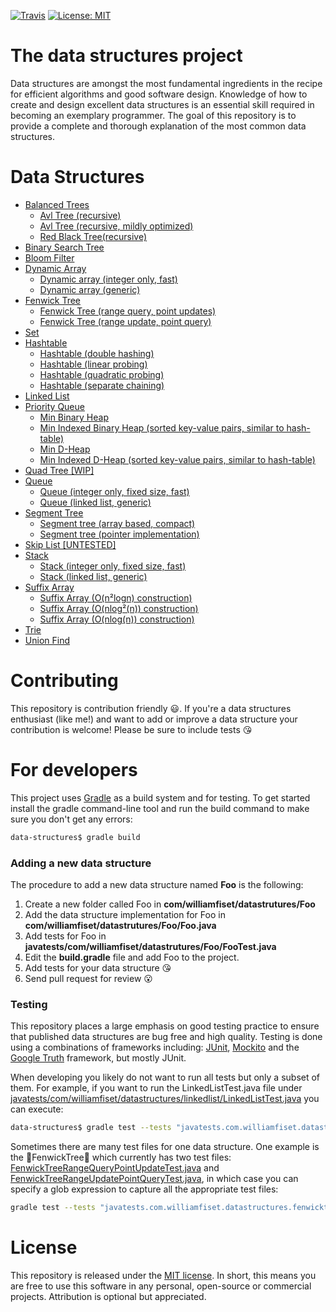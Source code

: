 [![Travis](https://img.shields.io/travis/williamfiset/data-structures.svg)](https://travis-ci.org/williamfiset/data-structures) [![License: MIT](https://img.shields.io/github/license/mashape/apistatus.svg)](https://opensource.org/licenses/MIT)

# The data structures project

Data structures are amongst the most fundamental ingredients in the recipe for efficient algorithms and good software design. Knowledge of how to create and design excellent data structures is an essential skill required in becoming an exemplary programmer. The goal of this repository is to provide a complete and thorough explanation of the most common data structures.

# Data Structures

* [Balanced Trees](https://github.com/williamfiset/data-structures/tree/master/com/williamfiset/datastructures/balancedtree)
    * [Avl Tree (recursive)](https://github.com/williamfiset/data-structures/blob/master/com/williamfiset/datastructures/balancedtree/AVLTreeRecursive.java)
    * [Avl Tree (recursive, mildly optimized)](https://github.com/williamfiset/data-structures/blob/master/com/williamfiset/datastructures/balancedtree/AVLTreeRecursiveOptimized.java)
    * [Red Black Tree(recursive)](https://github.com/williamfiset/data-structures/blob/master/com/williamfiset/datastructures/balancedtree/RedBlackTree.java)
* [Binary Search Tree](https://github.com/williamfiset/data-structures/blob/master/com/williamfiset/datastructures/binarysearchtree/BinarySearchTree.java)
* [Bloom Filter](https://github.com/williamfiset/data-structures/tree/master/com/williamfiset/datastructures/bloomfilter)
* [Dynamic Array](https://github.com/williamfiset/data-structures/tree/master/com/williamfiset/datastructures/dynamicarray)
    * [Dynamic array (integer only, fast)](https://github.com/williamfiset/data-structures/blob/master/com/williamfiset/datastructures/dynamicarray/IntArray.java)
    * [Dynamic array (generic)](https://github.com/williamfiset/data-structures/blob/master/com/williamfiset/datastructures/dynamicarray/DynamicArray.java)
* [Fenwick Tree](https://github.com/williamfiset/data-structures/tree/master/com/williamfiset/datastructures/fenwicktree)
    * [Fenwick Tree (range query, point updates)](https://github.com/williamfiset/data-structures/blob/master/com/williamfiset/datastructures/fenwicktree/FenwickTreeRangeQueryPointUpdate.java)
    * [Fenwick Tree (range update, point query)](https://github.com/williamfiset/data-structures/blob/master/com/williamfiset/datastructures/fenwicktree/FenwickTreeRangeUpdatePointQuery.java)
* [Set](https://github.com/williamfiset/data-structures/tree/master/com/williamfiset/datastructures/set)
* [Hashtable](https://github.com/williamfiset/data-structures/tree/master/com/williamfiset/datastructures/hashtable)
    * [Hashtable (double hashing)](https://github.com/williamfiset/data-structures/blob/master/com/williamfiset/datastructures/hashtable/HashTableDoubleHashing.java)
    * [Hashtable (linear probing)](https://github.com/williamfiset/data-structures/blob/master/com/williamfiset/datastructures/hashtable/HashTableLinearProbing.java)
    * [Hashtable (quadratic probing)](https://github.com/williamfiset/data-structures/blob/master/com/williamfiset/datastructures/hashtable/HashTableQuadraticProbing.java)
    * [Hashtable (separate chaining)](https://github.com/williamfiset/data-structures/blob/master/com/williamfiset/datastructures/hashtable/HashTableSeperateChaining.java)
* [Linked List](https://github.com/williamfiset/data-structures/blob/master/com/williamfiset/datastructures/linkedlist/DoublyLinkedList.java)
* [Priority Queue](https://github.com/williamfiset/data-structures/tree/master/com/williamfiset/datastructures/priorityqueue)
    * [Min Binary Heap](https://github.com/williamfiset/data-structures/blob/master/com/williamfiset/datastructures/priorityqueue/BinaryHeap.java)
    * [Min Indexed Binary Heap (sorted key-value pairs, similar to hash-table)](https://github.com/williamfiset/data-structures/blob/master/com/williamfiset/datastructures/priorityqueue/MinIndexedBinaryHeap.java)
    * [Min D-Heap](https://github.com/williamfiset/data-structures/blob/master/com/williamfiset/datastructures/priorityqueue/MinDHeap.java)
    * [Min Indexed D-Heap (sorted key-value pairs, similar to hash-table)](https://github.com/williamfiset/data-structures/blob/master/com/williamfiset/datastructures/priorityqueue/MinIndexedDHeap.java)
* [Quad Tree [WIP]](https://github.com/williamfiset/data-structures/blob/master/com/williamfiset/datastructures/quadtree/QuadTree.java)
* [Queue](https://github.com/williamfiset/data-structures/tree/master/com/williamfiset/datastructures/queue)
    * [Queue (integer only, fixed size, fast)](https://github.com/williamfiset/data-structures/blob/master/com/williamfiset/datastructures/queue/IntQueue.java)
    * [Queue (linked list, generic)](https://github.com/williamfiset/data-structures/blob/master/com/williamfiset/datastructures/queue/Queue.java)
* [Segment Tree](https://github.com/williamfiset/data-structures/tree/master/com/williamfiset/datastructures/segmenttree)
    * [Segment tree (array based, compact)](https://github.com/williamfiset/data-structures/blob/master/com/williamfiset/datastructures/segmenttree/CompactSegmentTree.java)
    * [Segment tree (pointer implementation)](https://github.com/williamfiset/data-structures/blob/master/com/williamfiset/datastructures/segmenttree/Node.java)
* [Skip List [UNTESTED]](https://github.com/williamfiset/data-structures/blob/master/com/williamfiset/datastructures/skiplist/SkipList.java)
* [Stack](https://github.com/williamfiset/data-structures/tree/master/com/williamfiset/datastructures/stack)
    * [Stack (integer only, fixed size, fast)](https://github.com/williamfiset/data-structures/blob/master/com/williamfiset/datastructures/stack/IntStack.java)
    * [Stack (linked list, generic)](https://github.com/williamfiset/data-structures/blob/master/com/williamfiset/datastructures/stack/Stack.java)
* [Suffix Array](https://github.com/williamfiset/data-structures/tree/master/com/williamfiset/datastructures/suffixarray)
    * [Suffix Array (O(n²logn) construction)](https://github.com/williamfiset/data-structures/blob/master/com/williamfiset/datastructures/suffixarray/SuffixArraySlow.java)
    * [Suffix Array (O(nlog²(n)) construction)](https://github.com/williamfiset/data-structures/blob/master/com/williamfiset/datastructures/suffixarray/SuffixArrayMed.java)
    * [Suffix Array (O(nlog(n)) construction)](https://github.com/williamfiset/data-structures/blob/master/com/williamfiset/datastructures/suffixarray/SuffixArrayFast.java)
* [Trie](https://github.com/williamfiset/data-structures/blob/master/com/williamfiset/datastructures/trie/Trie.java)
* [Union Find](https://github.com/williamfiset/data-structures/blob/master/com/williamfiset/datastructures/unionfind/UnionFind.java)

# Contributing

This repository is contribution friendly :smiley:. If you're a data structures enthusiast (like me!) and want to add or improve a data structure your contribution is welcome! Please be sure to include tests :kissing_heart:

# For developers

This project uses [Gradle](https://gradle.org/) as a build system and for testing. To get started install the gradle command-line tool and run the build command to make sure you don't get any errors:

```bash
data-structures$ gradle build
```

### Adding a new data structure

The procedure to add a new data structure named **Foo** is the following:

1) Create a new folder called Foo in **com/williamfiset/datastrutures/Foo**
2) Add the data structure implementation for Foo in **com/williamfiset/datastrutures/Foo/Foo.java**
3) Add tests for Foo in **javatests/com/williamfiset/datastrutures/Foo/FooTest.java**
4) Edit the **build.gradle** file and add Foo to the project.
5) Add tests for your data structure :kissing_heart:
6) Send pull request for review :open_mouth:

### Testing

This repository places a large emphasis on good testing practice to ensure that published data structures are bug free and high quality. Testing is done using a combinations of frameworks including: [JUnit](http://junit.org/junit4/), [Mockito](http://site.mockito.org/) and the [Google Truth](http://google.github.io/truth) framework, but mostly JUnit.

When developing you likely do not want to run all tests but only a subset of them. For example, if you want to run the LinkedListTest.java file under [javatests/com/williamfiset/datastructures/linkedlist/LinkedListTest.java](https://github.com/williamfiset/data-structures/tree/master/javatests/com/williamfiset/datastructures/linkedlist/LinkedListTest.java) you can execute:
```bash
data-structures$ gradle test --tests "javatests.com.williamfiset.datastructures.linkedlist.LinkedListTest"
```
Sometimes there are many test files for one data structure. One example is the :evergreen_tree:FenwickTree:evergreen_tree: which currently has two test files: [FenwickTreeRangeQueryPointUpdateTest.java](https://github.com/williamfiset/data-structures/tree/master/javatests/com/williamfiset/datastructures/fenwicktree/FenwickTreeRangeQueryPointUpdateTest.java) and [FenwickTreeRangeUpdatePointQueryTest.java](https://github.com/williamfiset/data-structures/tree/master/javatests/com/williamfiset/datastructures/fenwicktree/FenwickTreeRangeUpdatePointQueryTest.java), in which case you can specify a glob expression to capture all the appropriate test files:
```bash
gradle test --tests "javatests.com.williamfiset.datastructures.fenwicktree.FenwickTree*Test"
```

# License

This repository is released under the [MIT license](https://opensource.org/licenses/MIT). In short, this means you are free to use this software in any personal, open-source or commercial projects. Attribution is optional but appreciated.

